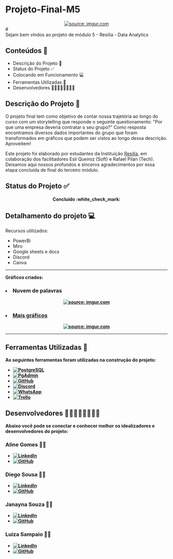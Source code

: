 # Projeto-Final-M5
<div align="center">
<a href="https://imgur.com/AU9njqR"><img src="https://i.imgur.com/AU9njqR.png" title="source: imgur.com" /></a>
</div>
# <div> Sejam bem vindos ao projeto de módulo 5 - Resilia - Data Analytics</div>

## Conteúdos 📄
- Descrição do Projeto 📝
- Status do Projeto :white_check_mark:
- Colocando em Funcionamento 💻
- Ferramentas Utilizadas :toolbox:
- Desenvolvedores :woman_technologist::woman_technologist::woman_technologist::man_technologist:

## Descrição do Projeto 📝
O projeto final tem como objetivo de contar nossa trajetória ao longo do curso com um storytelling que responde o seguinte questionamento: "Por que uma empresa deveria contratar o seu grupo?" 
Como resposta encontramos diversos dados importantes do grupo que foram transformados em gráficos que podem ser vistos ao longo dessa descrição. Aproveitem! 

Este projeto foi elaborado por estudantes da Instituição [Resilia](https://www.resilia.work/), em colaboração dos facilitadores Esli Queiroz (Soft) e Rafael Pilan (Tech). Deixamos aqui nossos profundos e sinceros agradecimentos por essa etapa concluída de final do terceiro módulo.

## Status do Projeto :white_check_mark: 

<div><h4 align = "center"> Concluído :white_check_mark: </h4></div>


## Detalhamento do projeto 💻

Recursos utilizados:
- PowerBi
- Miro
- Google sheets e docs
- Discord
- Canva

<hr>

<b>Gráficos criados:<b>
<h3><li> Nuvem de palavras </li></h3>
<div align ='center'>
<a href="https://imgur.com/QlO89xz"><img src="https://i.imgur.com/QlO89xz.png" title="source: imgur.com" />
</div>
<h3><li> Mais gráficos </li></h3>
<div align ='center'>
<a href=""><img src="" title="source: imgur.com" /></a>
</div>
<hr>

## Ferramentas Utilizadas :toolbox:
As seguintes ferramentas foram utilizadas na construção do projeto: 
- [![PostgreSQL](https://img.shields.io/twitter/url?label=PostgreSQL&logo=PostgreSQL&style=social&url=https%3A%2F%2Fpostgresql.com)](https://www.postgresql.org)
- [![PgAdmin](https://img.shields.io/twitter/url?label=PgAdmin&logo=PgAdmin&style=social&url=https%3A%2F%2Fpgadmin.com)](https://www.pgadmin.org)
- [![GitHub](https://img.shields.io/twitter/url?label=GitHub&logo=Github&style=social&url=https%3A%2F%2Fimg.shields.io%2Fendpoint%3Flabel%3DGitHub%26logo%3DGitHub%26style%3Dsocial%26url%3Dhttps%253A%252F%252Fi.pinimg.com%252F564x%252Fef%252Fff%252F7d%252Fefff7d5cb146fb3ca0f62b87bd641e4d.jpg)](https://github.com)
- [![Discord](https://img.shields.io/twitter/url?label=Discord&logo=Discord&style=social&url=https%3A%2F%2Fdiscord.com)](https://discord.com)
- [![WhatsApp](https://img.shields.io/twitter/url?label=WhatsApp&logo=WhatsApp&style=social&url=https%3A%2F%2Fwww.whatsapp.com)](https://www.whatsapp.com)
- [![Trello](https://img.shields.io/twitter/url?label=Trello&logo=Trello&style=social&url=https%3A%2F%2Fwww.trello.com)](https://trello.com)

## Desenvolvedores :woman_technologist::woman_technologist::woman_technologist::man_technologist:
Abaixo você pode se conectar e conhecer melhor os idealizadores e desenvolvedores do projeto:


### Aline Gomes :raising_hand_man:
- [![LinkedIn](https://camo.githubusercontent.com/9284b4ce37b3a48541345419ea9509fe68367cf737f8cf4bbcb8687eb004e111/68747470733a2f2f696d672e736869656c64732e696f2f62616467652f4c696e6b6564496e2d626c75653f6c6f676f3d6c696e6b6564696e266c6f676f436f6c6f723d7768697465)](https://www.linkedin.com/in/aeogomes/)
- [![GitHub](https://img.shields.io/twitter/url?label=GitHub&logo=Github&style=social&url=https%3A%2F%2Fimg.shields.io%2Fendpoint%3Flabel%3DGitHub%26logo%3DGitHub%26style%3Dsocial%26url%3Dhttps%253A%252F%252Fi.pinimg.com%252F564x%252Fef%252Fff%252F7d%252Fefff7d5cb146fb3ca0f62b87bd641e4d.jpg)](https://github.com/enilaester)

### Diego Sousa :raising_hand_woman:
- [![LinkedIn](https://camo.githubusercontent.com/9284b4ce37b3a48541345419ea9509fe68367cf737f8cf4bbcb8687eb004e111/68747470733a2f2f696d672e736869656c64732e696f2f62616467652f4c696e6b6564496e2d626c75653f6c6f676f3d6c696e6b6564696e266c6f676f436f6c6f723d7768697465)](https://www.linkedin.com/in/diego-sousa-ferreira/)
- [![GitHub](https://img.shields.io/twitter/url?label=GitHub&logo=Github&style=social&url=https%3A%2F%2Fimg.shields.io%2Fendpoint%3Flabel%3DGitHub%26logo%3DGitHub%26style%3Dsocial%26url%3Dhttps%253A%252F%252Fi.pinimg.com%252F564x%252Fef%252Fff%252F7d%252Fefff7d5cb146fb3ca0f62b87bd641e4d.jpg)](https://github.com/D20go)
    
### Janayna Souza :raising_hand_woman:
- [![LinkedIn](https://camo.githubusercontent.com/9284b4ce37b3a48541345419ea9509fe68367cf737f8cf4bbcb8687eb004e111/68747470733a2f2f696d672e736869656c64732e696f2f62616467652f4c696e6b6564496e2d626c75653f6c6f676f3d6c696e6b6564696e266c6f676f436f6c6f723d7768697465)](https://www.linkedin.com/in/janayna-s-8a30a0232/)
- [![GitHub](https://img.shields.io/twitter/url?label=GitHub&logo=Github&style=social&url=https%3A%2F%2Fimg.shields.io%2Fendpoint%3Flabel%3DGitHub%26logo%3DGitHub%26style%3Dsocial%26url%3Dhttps%253A%252F%252Fi.pinimg.com%252F564x%252Fef%252Fff%252F7d%252Fefff7d5cb146fb3ca0f62b87bd641e4d.jpg)](https://github.com/httpjanas)


### Luiza Sampaio :raising_hand_woman:
- [![LinkedIn](https://camo.githubusercontent.com/9284b4ce37b3a48541345419ea9509fe68367cf737f8cf4bbcb8687eb004e111/68747470733a2f2f696d672e736869656c64732e696f2f62616467652f4c696e6b6564496e2d626c75653f6c6f676f3d6c696e6b6564696e266c6f676f436f6c6f723d7768697465)](https://www.linkedin.com/in/luizasampaiods/)
- [![GitHub](https://img.shields.io/twitter/url?label=GitHub&logo=Github&style=social&url=https%3A%2F%2Fimg.shields.io%2Fendpoint%3Flabel%3DGitHub%26logo%3DGitHub%26style%3Dsocial%26url%3Dhttps%253A%252F%252Fi.pinimg.com%252F564x%252Fef%252Fff%252F7d%252Fefff7d5cb146fb3ca0f62b87bd641e4d.jpg)](https://github.com/luizasampaio-s)


    




